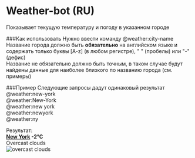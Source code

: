 # Weather-bot (RU)
Показывает текущую температуру и погоду в указанном городе

###Как использовать
Нужно ввести команду @weather:city-name  
Название города должно быть **обязательно** на английском языке
и содержать только буквы [A-z] (в любом регистре), " " (пробелы) или "-" (дефис)  
Название не обязательно должно быть точным, 
в таком случае будут найдены данные для наиболее 
близкого по названию города (см. примеры)

###Пример
Следующие запросы дадут одинаковый результат  
@weather:new-york  
@weather:New-York  
@weather:new york  
@weather:newyork  
@weather:ny  

Результат:  
**[New York](http://openweathermap.org/city/5128581) -2°C**  
Overcast clouds  
![overcast clouds](http://openweathermap.org/img/w/04n.png)
